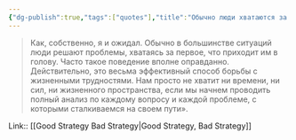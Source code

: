 ```yaml
---
{"dg-publish":true,"tags":["quotes"],"title":"Обычно люди хватаются за первую найденную проблему","date":"2022-08-11T06:42:36+03:00","modified_at":"2022-08-11T08:55:33+03:00","permalink":"/quotes/202208110642/","dgHomeLink":false,"dgPassFrontmatter":true}
---
```



> Как, собственно, я и ожидал. Обычно в большинстве ситуаций люди решают проблемы, хватаясь за первое, что приходит им в голову. Часто такое поведение вполне оправданно. Действительно, это весьма эффективный способ борьбы с жизненными трудностями. Нам просто не хватит ни времени, ни сил, ни жизненного пространства, если мы начнем проводить полный анализ по каждому вопросу и каждой проблеме, с которыми сталкиваемся на своем пути».

Link:: [[Good Strategy Bad Strategy|Good Strategy, Bad Strategy]]
